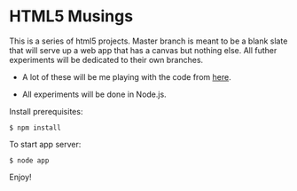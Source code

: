 # HTML5 Musings #

This is a series of html5 projects.  Master branch is meant to be a blank slate that will serve up a web app that has a canvas but nothing else.  All futher experiments will be dedicated to their own branches.

* A lot of these will be me playing with the code from <a href="http://seb.ly/2009/09/simple-3d-in-html5-canvas/">here</a>.

* All experiments will be done in Node.js.

Install prerequisites:

    $ npm install

To start app server:

    $ node app
    
Enjoy!
